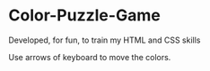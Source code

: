 # Color-Puzzle-Game
Developed, for fun, to train my HTML and CSS skills


Use arrows of keyboard to move the colors.
